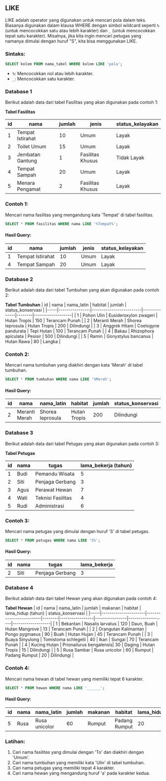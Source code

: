## LIKE  
LIKE adalah operator yang digunakan untuk mencari pola dalam teks. Biasanya digunakan dalam klausa WHERE dengan simbol wildcard seperti `%` (untuk mencocokkan satu atau lebih karakter) dan `_` (untuk mencocokkan tepat satu karakter). Misalnya, jika kita ingin mencari petugas yang namanya dimulai dengan huruf "S", kita bisa menggunakan LIKE.

### Sintaks:
```sql
SELECT kolom FROM nama_tabel WHERE kolom LIKE 'pola';
```

- `%`: Mencocokkan nol atau lebih karakter.
- `_`: Mencocokkan satu karakter.

### Database 1

Berikut adalah data dari tabel Fasilitas yang akan digunakan pada contoh 1:

**Tabel Fasilitas**

| id | nama             | jumlah | jenis             | status_kelayakan |
|----|------------------|--------|-------------------|------------------|
| 1  | Tempat Istirahat | 10     | Umum              | Layak            |
| 2  | Toilet Umum      | 15     | Umum              | Layak            |
| 3  | Jembatan Gantung | 1      | Fasilitas Khusus  | Tidak Layak      |
| 4  | Tempat Sampah    | 20     | Umum              | Layak            |
| 5  | Menara Pengamat  | 2      | Fasilitas Khusus  | Layak            |


### Contoh 1: 
Mencari nama fasilitas yang mengandung kata 'Tempat' di tabel fasilitas.
```sql
SELECT * FROM fasilitas WHERE nama LIKE '%Tempat%';
```

#### Hasil Query:
| id  | nama             | jumlah | jenis | status_kelayakan |
| --- | ---------------- | ------ | ----- | ---------------- |
| 1   | Tempat Istirahat  | 10     | Umum  | Layak            |
| 4   | Tempat Sampah     | 20     | Umum  | Layak            |


### Database 2

Berikut adalah data dari tabel Tumbuhan yang akan digunakan pada contoh 2:

**Tabel Tumbuhan**
| id  | nama           | nama_latin              | habitat      | jumlah | status_konservasi |
|-----|----------------|-------------------------|--------------|--------|-------------------|
| 1   | Pohon Ulin     | Eusideroxylon zwageri    | Hutan Tropis | 150    | Terancam Punah     |
| 2   | Meranti Merah  | Shorea leprosula         | Hutan Tropis | 200    | Dilindungi         |
| 3   | Anggrek Hitam  | Coelogyne pandurata      | Tepi Hutan   | 100    | Terancam Punah     |
| 4   | Bakau          | Rhizophora apiculata     | Pesisir      | 500    | Dilindungi         |
| 5   | Ramin          | Gonystylus bancanus      | Hutan Rawa   | 80     | Langka             |

### Contoh 2: 
Mencari nama tumbuhan yang diakhiri dengan kata 'Merah' di tabel tumbuhan.
```sql
SELECT * FROM tumbuhan WHERE nama LIKE '%Merah';
```

#### Hasil Query:
| id  | nama           | nama_latin      | habitat        | jumlah | status_konservasi |
| --- | -------------- | --------------- | -------------- | ------ | ----------------- |
| 2   | Meranti Merah  | Shorea leprosula | Hutan Tropis   | 200    | Dilindungi        |

### Database 3

Berikut adalah data dari tabel Petugas yang akan digunakan pada contoh 3:

**Tabel Petugas**

| id | nama | tugas                | lama_bekerja (tahun) |
|----|------|----------------------|----------------------|
| 1  | Budi | Pemandu Wisata       | 5                    |
| 2  | Siti | Penjaga Gerbang      | 3                    |
| 3  | Agus | Perawat Hewan        | 7                    |
| 4  | Wati | Teknisi Fasilitas    | 4                    |
| 5  | Rudi | Administrasi         | 6                    |

### Contoh 3: 
Mencari nama petugas yang dimulai dengan huruf 'S' di tabel petugas.
```sql
SELECT * FROM petugas WHERE nama LIKE 'S%';
```

#### Hasil Query:
| id  | nama | tugas          | lama_bekerja |
| --- | ---- | -------------- | ------------ |
| 2   | Siti | Penjaga Gerbang | 3            |


### Database 4

Berikut adalah data dari tabel Hewan yang akan digunakan pada contoh 4:

**Tabel Hewan**
| id  | nama                 | nama_latin              | jumlah | makanan         | habitat        | lama_hidup (tahun) | status_konservasi |
|-----|----------------------|-------------------------|--------|-----------------|----------------|-------------------|-------------------|
| 1   | Bekantan             | Nasalis larvatus        | 120    | Daun, Buah      | Hutan Mangrove | 13                | Terancam Punah     |
| 2   | Orangutan Kalimantan | Pongo pygmaeus          | 90     | Buah            | Hutan Hujan    | 45                | Terancam Punah     |
| 3   | Buaya Sinyulong      | Tomistoma schlegelii    | 40     | Ikan            | Sungai         | 70                | Terancam Punah     |
| 4   | Kucing Hutan         | Prionailurus bengalensis| 30     | Daging          | Hutan Tropis   | 15                | Dilindungi         |
| 5   | Rusa Sambar          | Rusa unicolor           | 60     | Rumput          | Padang Rumput  | 20                | Dilindungi         |

### Contoh 4: 
Mencari nama hewan di tabel hewan yang memiliki tepat 6 karakter.
```sql
SELECT * FROM hewan WHERE nama LIKE '______';
```

#### Hasil Query:
| id  | nama  | nama_latin      | jumlah | makanan | habitat        | lama_hidup | status_konservasi |
| --- | ----- | --------------- | ------ | ------- | -------------- | ---------- | ----------------- |
| 5   | Rusa  | Rusa unicolor   | 60     | Rumput  | Padang Rumput  | 20         | Dilindungi        |

### Latihan:
1. Cari nama fasilitas yang dimulai dengan 'To' dan diakhiri dengan 'Umum'.
2. Cari nama tumbuhan yang memiliki kata 'Ulin' di tabel tumbuhan.
3. Cari nama petugas yang memiliki tepat 4 karakter.
4. Cari nama hewan yang mengandung huruf 'a' pada karakter kedua.
